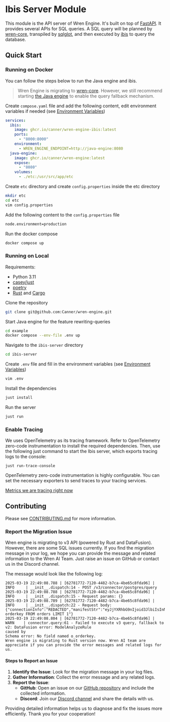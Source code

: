 # Ibis Server Module
This module is the API server of Wren Engine. It's built on top of [FastAPI](https://fastapi.tiangolo.com/). It provides several APIs for SQL queries. A SQL query will be planned by [wren-core](../wren-core/), transpiled by [sqlglot](https://github.com/tobymao/sqlglot), and then executed by [ibis](https://github.com/ibis-project/ibis) to query the database.

## Quick Start

### Running on Docker
You can follow the steps below to run the Java engine and ibis.
> Wren Engine is migrating to [wren-core](../wren-core/). However, we still recommend starting [the Java engine](../wren-core-legacy/) to enable the query fallback mechanism.

Create `compose.yaml` file and add the following content, edit environment variables if needed (see [Environment Variables](docs/development#environment-variables))
```yaml
services:
  ibis:
    image: ghcr.io/canner/wren-engine-ibis:latest
    ports:
      - "8000:8000"
    environment:
      - WREN_ENGINE_ENDPOINT=http://java-engine:8080
  java-engine:
    image: ghcr.io/canner/wren-engine:latest
    expose:
      - "8080"
    volumes:
      - ./etc:/usr/src/app/etc
```
Create `etc` directory and create `config.properties` inside the etc directory
```bash
mkdir etc
cd etc
vim config.properties
```
Add the following content to the `config.properties` file
```bash
node.environment=production
```
Run the docker compose
```bash
docker compose up
```

### Running on Local
Requirements:
- Python 3.11
- [casey/just](https://github.com/casey/just)
- [poetry](https://github.com/python-poetry/poetry)
- [Rust](https://www.rust-lang.org/tools/install) and [Cargo](https://doc.rust-lang.org/cargo/getting-started/installation.html)

Clone the repository
```bash
git clone git@github.com:Canner/wren-engine.git
```
Start Java engine for the feature rewriting-queries
```bash
cd example
docker compose --env-file .env up
```
Navigate to the `ibis-server` directory
```bash
cd ibis-server
```
Create `.env` file and fill in the environment variables (see [Environment Variables](docs/development#environment-variables))
```bash
vim .env
```
Install the dependencies
```bash
just install
```
Run the server
```bash
just run
```

### Enable Tracing
We uses OpenTelemetry as its tracing framework. Refer to OpenTelemetry zero-code instrumentation to install the required dependencies.
Then, use the following just command to start the Ibis server, which exports tracing logs to the console:
```
just run-trace-console
```
OpenTelemetry zero-code instrumentation is highly configurable. You can set the necessary exporters to send traces to your tracing services.

[Metrics we are tracing right now](./Metrics.md)

## Contributing
Please see [CONTRIBUTING.md](docs/CONTRIBUTING.md) for more information.

### Report the Migration Issue
Wren engine is migrating to v3 API (powered by Rust and DataFusion). However, there are some SQL issues currently.
If you find the migration message in your log, we hope you can provide the message and related information to the Wren AI Team.
Just raise an issue on GitHub or contact us in the Discord channel.

The message would look like the following log:
```
2025-03-19 22:49:08.788 | [62781772-7120-4482-b7ca-4be65c8fda96] | INFO     | __init__.dispatch:14 - POST /v3/connector/postgres/query
2025-03-19 22:49:08.788 | [62781772-7120-4482-b7ca-4be65c8fda96] | INFO     | __init__.dispatch:15 - Request params: {}
2025-03-19 22:49:08.789 | [62781772-7120-4482-b7ca-4be65c8fda96] | INFO     | __init__.dispatch:22 - Request body: {"connectionInfo":"REDACTED","manifestStr":"eyJjYXRhbG9nIjoid3JlbiIsInNjaGVtYSI6InB1YmxpYyIsIm1vZGVscyI6W3sibmFtZSI6Im9yZGVycyIsInRhYmxlUmVmZXJlbmNlIjp7InNjaGVtYSI6InB1YmxpYyIsIm5hbWUiOiJvcmRlcnMifSwiY29sdW1ucyI6W3sibmFtZSI6Im9yZGVya2V5IiwidHlwZSI6InZhcmNoYXIiLCJleHByZXNzaW9uIjoiY2FzdChvX29yZGVya2V5IGFzIHZhcmNoYXIpIn1dfV19","sql":"SELECT orderkey FROM orders LIMIT 1"}
2025-03-19 22:49:08.804 | [62781772-7120-4482-b7ca-4be65c8fda96] | WARN    | connector.query:61 - Failed to execute v3 query, fallback to v2: DataFusion error: ModelAnalyzeRule
caused by
Schema error: No field named o_orderkey.
Wren engine is migrating to Rust version now. Wren AI team are appreciate if you can provide the error messages and related logs for us.
```

#### Steps to Report an Issue
1. **Identify the Issue**: Look for the migration message in your log files.
2. **Gather Information**: Collect the error message and any related logs.
3. **Report the Issue**:
   - **GitHub**: Open an issue on our [GitHub repository](https://github.com/Canner/wren-engine/issues) and include the collected information.
   - **Discord**: Join our [Discord channel](https://discord.gg/5DvshJqG8Z) and share the details with us.

Providing detailed information helps us to diagnose and fix the issues more efficiently. Thank you for your cooperation!

